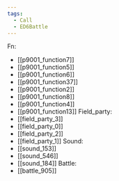 ```yaml
---
tags:
  - Call
  - ED6Battle
---
```

Fn:
- [[p9001_function7]]
- [[p9001_function5]]
- [[p9001_function6]]
- [[p9001_function37]]
- [[p9001_function2]]
- [[p9001_function8]]
- [[p9001_function4]]
- [[p9001_function13]]
Field_party:
- [[field_party_3]]
- [[field_party_0]]
- [[field_party_2]]
- [[field_party_1]]
Sound:
- [[sound_153]]
- [[sound_546]]
- [[sound_184]]
Battle:
- [[battle_905]]
